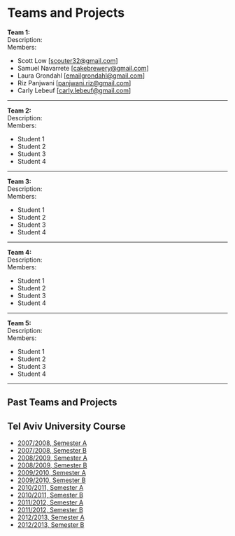 # Teams and Projects

**Team 1:**  
Description:  
Members:

- Scott Low [[scouter32@gmail.com](mailto:scouter32@gmail.com)]
- Samuel Navarrete [[cakebrewery@gmail.com](mailto:cakebrewery@gmail.com)]
- Laura Grondahl [[emailgrondahl@gmail.com](mailto:emailgrondahl@gmail.com)]
- Riz Panjwani [[panjwani.riz@gmail.com](mailto:panjwani.riz@gmail.com)]
- Carly Lebeuf [[carly.lebeuf@gmail.com](mailto:carly.lebeuf@gmail.com)]

---

**Team 2:**  
Description:  
Members:

- Student 1 <email>
- Student 2 <email>
- Student 3 <email>
- Student 4 <email>

---

**Team 3:**  
Description:  
Members:

- Student 1 <email>
- Student 2 <email>
- Student 3 <email>
- Student 4 <email>

---

**Team 4:**  
Description:  
Members:

- Student 1 <email>
- Student 2 <email>
- Student 3 <email>
- Student 4 <email>

---

**Team 5:**  
Description:  
Members:

- Student 1 <email>
- Student 2 <email>
- Student 3 <email>
- Student 4 <email>

---

## Past Teams and Projects

## Tel Aviv University Course

- [2007/2008, Semester A](http://tau-itw.wikidot.com/active-projects-08)
- [2007/2008, Semester B](http://tau-gadgets.wikidot.com/)
- [2008/2009, Semester A](http://sites.google.com/site/taugadgets09a/)
- [2008/2009, Semester B](http://sites.google.com/site/taugadgets09b/)
- [2009/2010, Semester A](http://sites.google.com/site/taugadgets10a)
- [2009/2010, Semester B](http://sites.google.com/site/taugadgets10b)
- [2010/2011, Semester A](https://sites.google.com/site/cloudweb10a/)
- [2010/2011, Semester B](https://sites.google.com/site/cloudweb10b)
- [2011/2012, Semester A](https://sites.google.com/site/cloudweb11a/)
- [2011/2012, Semester B](https://sites.google.com/site/cloudweb11b/)
- [2012/2013, Semester A](https://sites.google.com/site/cloudweb12a/)
- [2012/2013, Semester B](https://sites.google.com/site/cloudweb12b/)